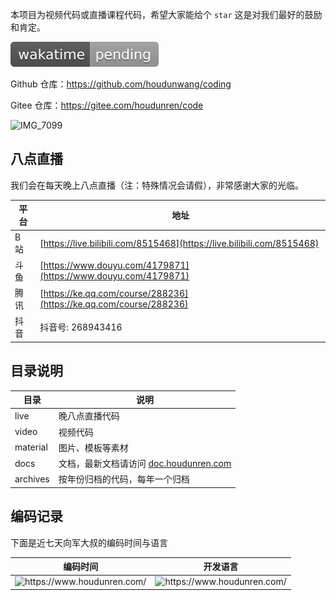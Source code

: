 本项目为视频代码或直播课程代码，希望大家能给个 `star` 这是对我们最好的鼓励和肯定。

[![time tracker](assets/coding.svg)](https://wakatime.com/badge/github/houdunwang/coding)

Github 仓库：https://github.com/houdunwang/coding

Gitee 仓库：https://gitee.com/houdunren/code

![IMG_7099](./assets/IMG_7099.JPG)

## 八点直播

我们会在每天晚上八点直播（注：特殊情况会请假），非常感谢大家的光临。

| 平台 | 地址                                                                   |
| ---- | ---------------------------------------------------------------------- |
| B 站 | [https://live.bilibili.com/8515468](https://live.bilibili.com/8515468) |
| 斗鱼 | [https://www.douyu.com/4179871](https://www.douyu.com/4179871)         |
| 腾讯 | [https://ke.qq.com/course/288236](https://ke.qq.com/course/288236)     |
| 抖音 | 抖音号: 268943416                                                      |

## 目录说明

| 目录     | 说明                                                               |
| -------- | ------------------------------------------------------------------ |
| live     | 晚八点直播代码                                                     |
| video    | 视频代码                                                           |
| material | 图片、模板等素材                                                   |
| docs     | 文档，最新文档请访问 [doc.houdunren.com](http://doc.houdunren.com) |
| archives | 按年份归档的代码，每年一个归档                                     |

## 编码记录

下面是近七天向军大叔的编码时间与语言 

| **编码时间**                                                 | **开发语言**                                                 |
| ------------------------------------------------------------ | ------------------------------------------------------------ |
| <img src="https://wakatime.com/share/@houdunren/fa3cbd8c-e1b5-4f8a-bf02-b5c1d0e3a8b3.png" alt="https://www.houdunren.com/"  /> | <img src="https://wakatime.com/share/@houdunren/f083f191-971f-48c1-a1c1-0a8123ece873.png" alt="https://www.houdunren.com/" /> |







